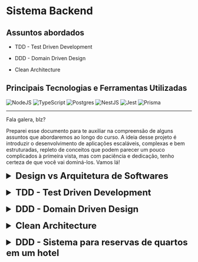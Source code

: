 # Sistema Backend

## Assuntos abordados

- TDD - Test Driven Development

- DDD - Domain Driven Design

- Clean Architecture

## Principais Tecnologias e Ferramentas Utilizadas

![NodeJS](https://img.shields.io/badge/node.js-6DA55F?style=for-the-badge&logo=node.js&logoColor=white)
![TypeScript](https://img.shields.io/badge/typescript-%23007ACC.svg?style=for-the-badge&logo=typescript&logoColor=white)
![Postgres](https://img.shields.io/badge/postgres-%23316192.svg?style=for-the-badge&logo=postgresql&logoColor=white)
![NestJS](https://img.shields.io/badge/nestjs-%23E0234E.svg?style=for-the-badge&logo=nestjs&logoColor=white)
![Jest](https://img.shields.io/badge/-jest-%23C21325?style=for-the-badge&logo=jest&logoColor=white)
![Prisma](https://img.shields.io/badge/Prisma-3982CE?style=for-the-badge&logo=Prisma&logoColor=white)

****

Fala galera, blz?

Preparei esse documento para te auxiliar na compreensão de alguns assuntos que abordaremos ao longo do curso. A ideia desse projeto é introduzir o desenvolvimento de aplicações escaláveis, complexas e bem estruturadas, repleto de conceitos que podem parecer um pouco complicados à primeira vista, mas com paciência e dedicação, tenho certeza de que você vai dominá-los. Vamos lá!

<details>
<summary style="font-size: 1.5rem; font-weight: bold; margin-bottom: 1rem">Design vs Arquitetura de Softwares</summary>

Sim, esse é um conceito que confunde muito quando estamos analisando e construindo um software. Quando pensamos na arquitetura? Quando pensamos no design? É importante entender como pensar de forma isolada em cada parte do software pode nos trazer clareza sobre o problema que estamos resolvendo.

O **Design do Software** se refere à concepção de como os diferentes módulos e componentes de um sistema vão interagir para atender aos requisitos funcionais e não funcionais. Envolve decisões sobre a estrutura geral do sistema, começa antes de escrever a primeira linha de código à escolha de padrões de projeto e organização de classes e interfaces. O papel do design do software é fornecer todo o planejamento necessário para que o projeto inicie.

Imagine que você está construindo uma casa. O design do software é como a planta da casa, o plano geral que mostra onde ficarão os quartos, a cozinha e o banheiro. Nenhum bloco é colocado antes desse planejamento.

Por outro lado, **Arquitetura do Software** lida com a estrutura de alto nível do sistema. Isso inclui a definição das camadas, módulos e componentes principais, bem como a forma como eles se comunicam entre si. Envolve a escolha de tecnologias e frameworks, além da organização das dependências.

Trazendo a mesma analogia da casa, a arquitetura é a estrutura da casa, como as fundações, as paredes e o telhado.

Essa comparação entre design e arquitetura de software é importante para o projeto que vamos construir, pois vamos abordar dois conceitos: **DDD (Domain Driven Design)**, que lida com o design do software e na analogia da casa, representa toda organização dela, inclusive, definindo onde cada móvel e decoração deve estar para que tudo funcione bem juntos e **Clean Architecture**, lida com a arquitetura do software, seguindo a analogia, é como você projeta a casa para que, se precisar mudar o interior, as fundações e a estrutura não sejam afetadas.
</details>

<details>
<summary style="font-size: 1.5rem; font-weight: bold; margin-bottom: 1rem">TDD - Test Driven Development</summary>

Test Driven Development que chamamos de TDD (Desenvolvimento Orientado a Testes, em português), consiste na prática de desenvolver um software testável de forma automática, garantindo a confiabilidade da aplicação em relação as suas funcionalidades. Cada parte do código tem um teste que verifica se está fazendo o que deveria. Isso evita que você introduza erros sem perceber e facilita a manutenção do código no futuro. A prática de desenvolver um software guiado por testes, significa que o teste deve ser criado antes da funcionalidade existir, o teste por sua vez, deve falhar e após a implementação da funcionalidade, ele deve passar para garantir que o mínimo esperado da funcionalidade esteja implementada corretamente. Apesar de existir esse fluxo, não necessariamente você deve seguir a risca para que esteja usando a prática do TDD. Caso a implementação da funcionalidade já exista ou seja criada antes do teste, não muda a ideia de criar softwares testáveis.

Quando uma casa está sendo construída, antes de levantar uma parede (assentar os blocos), é necessário traçar a direção e o nível de cada fileira de bloco, assim como definir a altura que a parede deve ter e só depois começar a assentar os blocos, garantindo que a parede estará reta, nivelada e na altura desejada. Esse fluxo pode ser considerado um TDD usando a analogia da construção de uma casa.

Quando estamos falando de testes automatizados, alguns conceitos são importantes compreendermos. Vejamos a seguir:

### Ciclo de vida do TDD

Como explicado anteriormente, consiste em seguir um fluxo onde o teste é escrito primeiro, falha, implementa a funcionalidade, o teste passa, melhora ou refatora a funcionalidade, sempre repetindo esse fluxo. Lembrando que a ordem do fluxo é importante, mas não obrigatória, desde que os testes sejam criados garantindo a confiabilidade do que foi implementado.

<div align="center">

![](https://hackmd.io/_uploads/BJze3xOG6.png)

</div>



### Coverage - Cobertura de Testes

São métricas para analisar quanto o seu código está sendo coberto (testado). Basicamente, conseguimos vizualizar quantas linhas do código foram testadas e quais não foram, além de mapear outras informações para garantir que todo o código tenha sido testado. É muito importante para definir a qualidade dos testes em alguns casos.

### Principais Tipos de Testes

**Testes unitários**

A finalidade do teste unitário é testar uma unidade. Unidade pode ser entendida como uma função, uma classe ou um método. Cada teste unitário testa um comportamento de forma isolada.

**Testes de integração**

Testa a integração entre componentes. Um bom exemplo é quando uma funcionalidade precisa persistir informações no banco de dados, o teste garante que, a conexão com banco, escrita e leitura, aconteceram.

**Testes end to end**

Também chamado de Testes de ponta a ponta, é um tipo de teste que pode ser compreendido de diversas formas, mas basicamente testa um fluxo do software do início ao fim. Isso vai depender do software que está sendo testado, mas se o software possuir interação com o usuário, esse teste deve testar o passo a passo do fluxo do usuário até o resultado final esperado.

### Pirâmide de Testes

Cada tipo de teste tem seu custo se tratando de processamento, portanto, quanto menos custoso, mais são explorados. O processamento de um teste unitário deve ser mais rápido que um teste de integração, que por sua vez, deve ser mais rápido que o teste end to end, nessa ordem.

A pirâmide de testes é como a pirâmide alimentar, onde a base é a parte mais importante. Ela nos diz que devemos ter muitos testes unitários (como blocos de construção individuais), alguns testes de integração (verificar se todas as partes se encaixam) e apenas alguns testes end to end (verificar se a casa inteira funciona).

<div align="center">

![](https://hackmd.io/_uploads/BJuz3gdGT.png)

</div>
</details>

<details>
<summary style="font-size: 1.5rem; font-weight: bold; margin-bottom: 1rem">DDD - Domain Driven Design</summary>

O Domain-Driven Design (DDD), conforme concebido por Eric Evans em seu livro "Domain-Driven Design: Tackling Complexity in the Heart of Software", é uma abordagem para o desenvolvimento de software que se concentra na modelagem e na compreensão profunda do domínio de negócios ao redor do qual o software está sendo construído.

O conceito central do DDD é que o sucesso de um projeto de software está diretamente relacionado à capacidade de compreender e modelar o domínio em questão. Isso significa que os desenvolvedores devem colaborar ativamente com especialistas no domínio (geralmente os stakeholders do negócio) para capturar o conhecimento essencial e transformá-lo em um modelo que possa ser implementado no software. Aqui está um ponto muito importante a ser compreendido: a prática do DDD começa antes de escrever qualquer linha de código do software, assim como citado quando explicamos a diferença entre design e arquitetura de softwares.

Alguns dos principais elementos e conceitos do DDD incluem:

**Domínio**

É o contexto ou assunto ao redor do qual o sistema está sendo construído. Envolve a identificação e modelagem dos conceitos mais importantes e suas interações. Trazendo a analogia da casa, o domínio é a própria casa, aqui definimos o contexto geral dela, como uma casa inteligente, bem arejada e iluminada, para uma família pequena.

**Subdomínios**

São partes específicas do domínio que têm seus próprios conjuntos de regras e entidades. É útil para dividir o problema em partes gerenciáveis. Então, imagine que aqui começamos a pensar em cada cômodo da casa de forma mais detalhada, como a cozinha, o banheiro, sala, quarto, etc.

**Linguagem Ubíqua**

Estabelece uma linguagem comum entre os desenvolvedores e os especialistas no domínio (Domain Experts). Isso ajuda a evitar mal-entendidos e garante que todos estejam falando a mesma língua quando se referem a conceitos e entidades do domínio.

**Agregados** 

São agrupamentos de entidades relacionadas que são tratadas como uma única unidade. Eles são usados para garantir a consistência e a integridade das operações. A casa possui uma área de lazer, então a área de lazer representa um agregado, que possui uma cozinha com churrasqueira, salão de jogos e piscina.

**Entidades e Objetos de Valor** 

Distingue entre objetos que têm identidade (entidades) e aqueles que são definidos apenas pelos seus atributos (objetos de valor). Se o banheiro, cozinha, quarto, são representados por entidades, podemos dizer que a lâmpada de led é um objeto de valor, pois este objeto possui um valor intrínseco para a casa, independentemente de onde é usado.

**Eventos de Domínio** 

São eventos que representam uma mudança significativa no estado do sistema. Eles são usados para desacoplar partes do sistema e para registrar e reagir a mudanças no domínio. A energia elétrica da casa precisa ser paga para que o fornecimento continue, logo, o pagamento da conta de energia elétrica, pode ser um bom exemplo de eventos de domínio. Outro exemplo usando essa analogia, pode ser o sistema de controle inteligente da casa, onde podemos acender todas as lâmpadas de um cômodo através de um botão ou aplicativo.

O DDD promove a colaboração ativa entre desenvolvedores e especialistas no domínio, incentivando a criação de um modelo de software que reflita com precisão os conceitos e processos fundamentais do negócio. Isso pode resultar em software mais flexível, escalável e adaptável às necessidades em constante mudança do domínio em questão.
</details>

<details>
<summary style="font-size: 1.5rem; font-weight: bold; margin-bottom: 1rem">Clean Architecture</summary>

A "Clean Architecture", ou "Arquitetura Limpa" em português, é um conceito de arquitetura de software proposto por Robert C. Martin, também conhecido como "Uncle Bob". Essa abordagem visa criar sistemas de software bem estruturados, de fácil manutenção, testáveis e independentes de detalhes de implementação. Aqui começamos a construir, de fato, a casa, baseado na modelagem do domínio desenvolvido usando o DDD.

A Clean Architecture é baseada em princípios sólidos de design de software (SOLID), como o princípio de responsabilidade única (SRP), o princípio aberto/fechado (OCP) e o princípio de inversão de dependência (DIP). Ela também enfatiza a separação de preocupações e a organização do código em camadas.

A estrutura da Clean Architecture geralmente consiste em várias camadas, com as camadas internas contendo lógica de negócios e regras de domínio, e as camadas externas lidando com detalhes de implementação e infraestrutura.

As camadas mais comuns em uma arquitetura limpa são:

**Entidades** 

Representam os conceitos de negócio do sistema e contêm as regras de negócio e a lógica essencial. Elas são independentes de qualquer infraestrutura ou detalhes de implementação.

**Casos de Uso** 

Representam os casos de uso específicos da aplicação. Eles orquestram a interação entre as entidades e as operações necessárias para atingir os objetivos desejados.

**Interfaces** 

São as interfaces de entrada e saída que conectam o sistema ao mundo exterior. Elas incluem as interfaces do usuário, APIs, bancos de dados, entre outros. Essas interfaces são adaptadores que convertem os detalhes de implementação em um formato compatível com o resto do sistema.

**Frameworks e Drivers** 

Esta camada contém todos os detalhes de implementação, como bancos de dados, frameworks, bibliotecas, etc. Ela é responsável por lidar com os detalhes técnicos e a integração com componentes externos.

**Mappers e Presenters**

Ajudam a converter dados entre diferentes formatos e representações, facilitando a comunicação entre as diferentes camadas.

<div align="center">

![](https://hackmd.io/_uploads/HkgjUO8Xa.png)

</div>

A Clean Architecture promove a independência das camadas, permitindo que elas evoluam separadamente. Além disso, ela facilita a escrita de testes automatizados, pois a lógica de negócios está isolada e pode ser testada sem depender de componentes externos.

Essa abordagem ajuda a criar sistemas mais flexíveis, escaláveis e fáceis de manter a longo prazo. Ela também facilita a troca de tecnologias e a adaptação a novos requisitos sem grandes impactos no código existente.
</details>

<details>
<summary style="font-size: 1.5rem; font-weight: bold; margin-bottom: 1rem">DDD - Sistema para reservas de quartos em um hotel</summary>

Agora vamos colocar em prática a modelagem do domínio de um sistema para reservas de quartos em um hotel, aplicando os conceitos de DDD, entretanto, precisamos entender um pouco sobre um personagem muito importante nesse momento. O Domain Expert, ou o especialista do domínio.

Um Domain Expert é uma pessoa que possui um conhecimento profundo sobre um domínio específico, entendendo as complexidades, os processos e as regras de negócio desse domínio. No contexto do desenvolvimento de software, o domain expert é alguém que pode fornecer insights valiosos para criar uma solução que atenda adequadamente às necessidades e expectativas do negócio. É a pessoa que não sabe ou não expressa nada tecnicamente do software para o desenvolvedor, apenas descreve as regras e nuances da complexidade do domínio. É por esse motivo que existe a linguagem ubíqua. Aqui começa o diálogo entre o especialista do negócio e o desenvolvedor.

### Simulação de Conversa entre Desenvolvedor e Domain Expert:

**Desenvolvedor (Dev):** Bom dia, Sr. Oliveira. Agradecemos muito por sua colaboração em nos ajudar a compreender os detalhes do sistema de reservas de quartos do hotel. Para começar, poderia nos explicar como funcionam as reservas aqui?

**Domain Expert (Oliveira):** Bom dia! Claro, ficarei feliz em ajudar. Aqui no nosso hotel, temos um processo um pouco particular. Os clientes nos informam a quantidade de dias que desejam reservar, em vez de datas específicas. Além disso, as reservas são finais, ou seja, não podem ser alteradas. A única maneira de cancelar uma reserva é solicitando a um funcionário, que fará o cancelamento no sistema.

**Dev:** Entendi, Sr. Oliveira. Essa abordagem é muito clara. Isso significa que os clientes têm mais flexibilidade em relação às datas exatas de sua estadia. E para a disponibilidade dos quartos, como é gerenciada?

**Oliveira:** Exato. A disponibilidade dos quartos é controlada de acordo com a capacidade total por dia. Por exemplo, se um cliente reserva um quarto por quatro dias, isso será refletido na disponibilidade. Nosso sistema garante que a capacidade seja ajustada corretamente.

**Dev:** Entendi, isso oferece uma forma eficiente de gerenciar os recursos. Agora, em relação aos cancelamentos de reservas, como isso é tratado?

**Oliveira:** Quando um cliente deseja cancelar uma reserva, ele deve entrar em contato com um dos nossos funcionários. Eles farão o cancelamento no sistema. Lembrando que, uma vez feito o cancelamento, a reserva não pode ser recuperada.

**Dev:** Compreendido, Sr. Oliveira. Estas práticas são muito valiosas e nos ajudarão a desenvolver um sistema que atenda perfeitamente às necessidades do hotel e dos clientes. Agradeço muito por compartilhar esses detalhes.

**Oliveira:** Fico feliz em contribuir. Estou à disposição para quaisquer outras dúvidas que surgirem durante o desenvolvimento. Desejo muito sucesso no projeto!

Esta simulação de conversa entre o desenvolvedor e o domain expert oferece um exemplo prático de como um especialista no domínio pode fornecer informações cruciais para o desenvolvimento de um sistema de reservas de quartos de hotel com requisitos específicos, como a reserva baseada na quantidade de dias e a política de cancelamento.
</details>